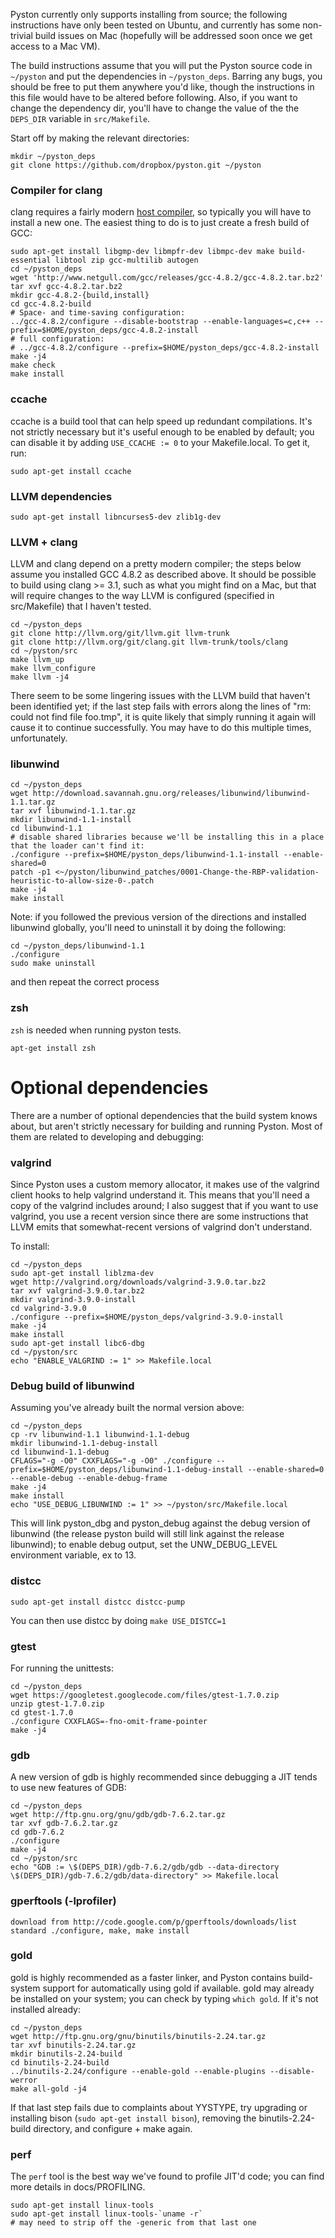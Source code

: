 Pyston currently only supports installing from source; the following instructions have only been tested on Ubuntu, and currently has some non-trivial build issues on Mac (hopefully will be addressed soon once we get access to a Mac VM).

The build instructions assume that you will put the Pyston source code in `~/pyston` and put the dependencies in `~/pyston_deps`.  Barring any bugs, you should be free to put them anywhere you'd like, though the instructions in this file would have to be altered before following.  Also, if you want to change the dependency dir, you'll have to change the value of the the `DEPS_DIR` variable in `src/Makefile`.

Start off by making the relevant directories:

```
mkdir ~/pyston_deps
git clone https://github.com/dropbox/pyston.git ~/pyston
```

### Compiler for clang

clang requires a fairly modern [host compiler](http://llvm.org/docs/GettingStarted.html#host-c-toolchain-both-compiler-and-standard-library), so typically you will have to install a new one.  The easiest thing to do is to just create a fresh build of GCC:

```
sudo apt-get install libgmp-dev libmpfr-dev libmpc-dev make build-essential libtool zip gcc-multilib autogen
cd ~/pyston_deps
wget 'http://www.netgull.com/gcc/releases/gcc-4.8.2/gcc-4.8.2.tar.bz2'
tar xvf gcc-4.8.2.tar.bz2
mkdir gcc-4.8.2-{build,install}
cd gcc-4.8.2-build
# Space- and time-saving configuration:
../gcc-4.8.2/configure --disable-bootstrap --enable-languages=c,c++ --prefix=$HOME/pyston_deps/gcc-4.8.2-install
# full configuration:
# ../gcc-4.8.2/configure --prefix=$HOME/pyston_deps/gcc-4.8.2-install
make -j4
make check
make install
```

### ccache

ccache is a build tool that can help speed up redundant compilations.  It's not strictly necessary but it's useful enough to be enabled by default; you can disable it by adding `USE_CCACHE := 0` to your Makefile.local.  To get it, run:
```
sudo apt-get install ccache
```

### LLVM dependencies
```
sudo apt-get install libncurses5-dev zlib1g-dev
```

### LLVM + clang

LLVM and clang depend on a pretty modern compiler; the steps below assume you installed GCC 4.8.2 as described above.  It should be possible to build using clang >= 3.1, such as what you might find on a Mac, but that will require changes to the way LLVM is configured (specified in src/Makefile) that I haven't tested.

```
cd ~/pyston_deps
git clone http://llvm.org/git/llvm.git llvm-trunk
git clone http://llvm.org/git/clang.git llvm-trunk/tools/clang
cd ~/pyston/src
make llvm_up
make llvm_configure
make llvm -j4
```

There seem to be some lingering issues with the LLVM build that haven't been identified yet; if the last step fails with errors along the lines of "rm: could not find file foo.tmp", it is quite likely that simply running it again will cause it to continue successfully.  You may have to do this multiple times, unfortunately.

### libunwind

```
cd ~/pyston_deps
wget http://download.savannah.gnu.org/releases/libunwind/libunwind-1.1.tar.gz
tar xvf libunwind-1.1.tar.gz
mkdir libunwind-1.1-install
cd libunwind-1.1
# disable shared libraries because we'll be installing this in a place that the loader can't find it:
./configure --prefix=$HOME/pyston_deps/libunwind-1.1-install --enable-shared=0
patch -p1 <~/pyston/libunwind_patches/0001-Change-the-RBP-validation-heuristic-to-allow-size-0-.patch
make -j4
make install
```

Note: if you followed the previous version of the directions and installed libunwind globally, you'll need to uninstall it by doing the following:

```
cd ~/pyston_deps/libunwind-1.1
./configure
sudo make uninstall
```

and then repeat the correct process

### zsh
`zsh` is needed when running pyston tests.
```
apt-get install zsh
```

# Optional dependencies

There are a number of optional dependencies that the build system knows about, but aren't strictly necessary for building and running Pyston.  Most of them are related to developing and debugging:

### valgrind

Since Pyston uses a custom memory allocator, it makes use of the valgrind client hooks to help valgrind understand it.  This means that you'll need a copy of the valgrind includes around; I also suggest that if you want to use valgrind, you use a recent version since there are some instructions that LLVM emits that somewhat-recent versions of valgrind don't understand.

To install:

```
cd ~/pyston_deps
sudo apt-get install liblzma-dev
wget http://valgrind.org/downloads/valgrind-3.9.0.tar.bz2
tar xvf valgrind-3.9.0.tar.bz2
mkdir valgrind-3.9.0-install
cd valgrind-3.9.0
./configure --prefix=$HOME/pyston_deps/valgrind-3.9.0-install
make -j4
make install
sudo apt-get install libc6-dbg
cd ~/pyston/src
echo "ENABLE_VALGRIND := 1" >> Makefile.local
```

### Debug build of libunwind

Assuming you've already built the normal version above:

```
cd ~/pyston_deps
cp -rv libunwind-1.1 libunwind-1.1-debug
mkdir libunwind-1.1-debug-install
cd libunwind-1.1-debug
CFLAGS="-g -O0" CXXFLAGS="-g -O0" ./configure --prefix=$HOME/pyston_deps/libunwind-1.1-debug-install --enable-shared=0 --enable-debug --enable-debug-frame
make -j4
make install
echo "USE_DEBUG_LIBUNWIND := 1" >> ~/pyston/src/Makefile.local
```

This will link pyston_dbg and pyston_debug against the debug version of libunwind (the release pyston build will still link against the release libunwind); to enable debug output, set the UNW_DEBUG_LEVEL environment variable, ex to 13.

### distcc
```
sudo apt-get install distcc distcc-pump
```

You can then use distcc by doing `make USE_DISTCC=1`

### gtest

For running the unittests:

```
cd ~/pyston_deps
wget https://googletest.googlecode.com/files/gtest-1.7.0.zip
unzip gtest-1.7.0.zip
cd gtest-1.7.0
./configure CXXFLAGS=-fno-omit-frame-pointer
make -j4
```

### gdb
A new version of gdb is highly recommended since debugging a JIT tends to use new features of GDB:

```
cd ~/pyston_deps
wget http://ftp.gnu.org/gnu/gdb/gdb-7.6.2.tar.gz
tar xvf gdb-7.6.2.tar.gz
cd gdb-7.6.2
./configure
make -j4
cd ~/pyston/src
echo "GDB := \$(DEPS_DIR)/gdb-7.6.2/gdb/gdb --data-directory \$(DEPS_DIR)/gdb-7.6.2/gdb/data-directory" >> Makefile.local
```

<!---
TODO: GDB should be able to determine its data directory.  maybe it should be installed rather that run
from inside the source dir?
--->

### gperftools (-lprofiler)
```
download from http://code.google.com/p/gperftools/downloads/list
standard ./configure, make, make install
```

### gold

gold is highly recommended as a faster linker, and Pyston contains build-system support for automatically using gold if available.  gold may already be installed on your system; you can check by typing `which gold`.  If it's not installed already:

```
cd ~/pyston_deps
wget http://ftp.gnu.org/gnu/binutils/binutils-2.24.tar.gz
tar xvf binutils-2.24.tar.gz
mkdir binutils-2.24-build
cd binutils-2.24-build
../binutils-2.24/configure --enable-gold --enable-plugins --disable-werror
make all-gold -j4
```

If that last step fails due to complaints about YYSTYPE, try upgrading or installing bison (`sudo apt-get install bison`), removing the binutils-2.24-build directory, and configure + make again.

### perf
The `perf` tool is the best way we've found to profile JIT'd code; you can find more details in docs/PROFILING.

```
sudo apt-get install linux-tools
sudo apt-get install linux-tools-`uname -r`
# may need to strip off the -generic from that last one
```

